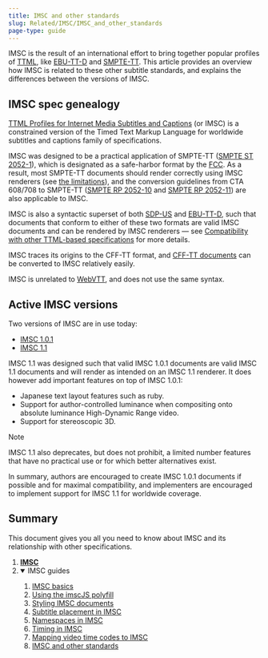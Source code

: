 ```yaml
---
title: IMSC and other standards
slug: Related/IMSC/IMSC_and_other_standards
page-type: guide
---
```


IMSC is the result of an international effort to bring together popular profiles of [TTML](https://www.w3.org/TR/ttml/), like [EBU-TT-D](https://tech.ebu.ch/publications/tech3380) and [SMPTE-TT](https://ieeexplore.ieee.org/stamp/stamp.jsp?arnumber=7291854). This article provides an overview how IMSC is related to these other subtitle standards, and explains the differences between the versions of IMSC.

## IMSC spec genealogy

[TTML Profiles for Internet Media Subtitles and Captions](https://www.w3.org/TR/ttml-imsc/all/) (or IMSC) is a constrained version of the Timed Text Markup Language for worldwide subtitles and captions family of specifications.

IMSC was designed to be a practical application of SMPTE-TT ([SMPTE ST 2052-1](https://ieeexplore.ieee.org/stamp/stamp.jsp?arnumber=7291854)), which is designated as a safe-harbor format by the [FCC](https://www.law.cornell.edu/cfr/text/47/79.103). As a result, most SMPTE-TT documents should render correctly using IMSC renderers (see [the limitations](https://www.w3.org/TR/ttml-imsc1.0.1/#smpte-tt-smpte-st-2052-1)), and the conversion guidelines from CTA 608/708 to SMPTE-TT ([SMPTE RP 2052-10](https://ieeexplore.ieee.org/stamp/stamp.jsp?arnumber=7289645) and [SMPTE RP 2052-11](https://ieeexplore.ieee.org/stamp/stamp.jsp?arnumber=7290363)) are also applicable to IMSC.

IMSC is also a syntactic superset of both [SDP-US](https://www.w3.org/TR/ttml10-sdp-us/) and [EBU-TT-D](https://tech.ebu.ch/publications/tech3380), such that documents that conform to either of these two formats are valid IMSC documents and can be rendered by IMSC renderers — see [Compatibility with other TTML-based specifications](https://w3c.github.io/imsc/imsc1/spec/ttml-ww-profiles.html#interop-examples) for more details.

IMSC traces its origins to the CFF-TT format, and [CFF-TT documents](https://www.w3.org/TR/ttml-imsc1.1/#cff-tt) can be converted to IMSC relatively easily.

IMSC is unrelated to [WebVTT](https://w3c.github.io/webvtt/), and does not use the same syntax.

## Active IMSC versions

Two versions of IMSC are in use today:

- [IMSC 1.0.1](https://www.w3.org/TR/ttml-imsc1.0.1/)
- [IMSC 1.1](https://www.w3.org/TR/ttml-imsc1.1/)

IMSC 1.1 was designed such that valid IMSC 1.0.1 documents are valid IMSC 1.1 documents and will render as intended on an IMSC 1.1 renderer. It does however add important features on top of IMSC 1.0.1:

- Japanese text layout features such as ruby.
- Support for author-controlled luminance when compositing onto absolute luminance High-Dynamic Range video.
- Support for stereoscopic 3D.

> [!NOTE]
> IMSC 1.1 also deprecates, but does not prohibit, a limited number features that have no practical use or for which better alternatives exist.

In summary, authors are encouraged to create IMSC 1.0.1 documents if possible and for maximal compatibility, and implementers are encouraged to implement support for IMSC 1.1 for worldwide coverage.

## Summary

This document gives you all you need to know about IMSC and its relationship with other specifications.

<section id="Quick_links">
  <ol>
    <li><a href="/en-US/docs/Related/IMSC/"><strong>IMSC</strong></a></li>
    <li class="toggle">
      <details open>
        <summary>IMSC guides</summary>
        <ol>
          <li><a href="/en-US/docs/Related/IMSC/Basics">IMSC basics</a></li>
          <li><a href="/en-US/docs/Related/IMSC/Using_the_imscJS_polyfill">Using the imscJS polyfill</a></li>
          <li><a href="/en-US/docs/Related/IMSC/Styling">Styling IMSC documents</a></li>
          <li><a href="/en-US/docs/Related/IMSC/Subtitle_placement">Subtitle placement in IMSC</a></li>
          <li><a href="/en-US/docs/Related/IMSC/Namespaces">Namespaces in IMSC</a></li>
          <li><a href="/en-US/docs/Related/IMSC/Timing_in_IMSC">Timing in IMSC</a></li>
          <li><a href="/en-US/docs/Related/IMSC/Mapping_video_time_codes_to_IMSC">Mapping video time codes to IMSC</a>
          </li>
          <li><a href="/en-US/docs/Related/IMSC/IMSC_and_other_standards">IMSC and other standards</a></li>
        </ol>
      </details>
    </li>
  </ol>
</section>
